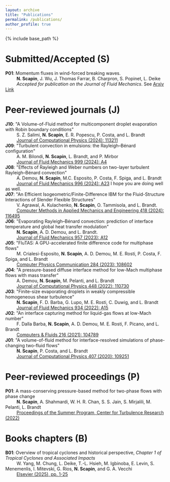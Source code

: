 ```yaml
---
layout: archive
title: "Publications"
permalink: /publications/
author_profile: true
--- 
```


{% include base_path %}

Submitted/Accepted (S)
======
**P01**: Momentum fluxes in wind-forced breaking waves. \
&nbsp;&nbsp;&nbsp;&nbsp;&nbsp;&nbsp;&nbsp;&nbsp;&nbsp;**N. Scapin**, J. Wu, J. Thomas Farrar, B. Charpron, S. Popinet, L. Deike \
&nbsp;&nbsp;&nbsp;&nbsp;&nbsp;&nbsp;&nbsp;&nbsp;&nbsp;<em>Accepted for publication on the Journal of Fluid Mechanics</em>. See [Arxiv Link](http://arxiv.org/abs/2411.03415)
    
Peer-reviewed journals (J)
======
**J10**: "A Volume-of-Fluid method for multicomponent droplet evaporation with Robin boundary conditions" \
&nbsp;&nbsp;&nbsp;&nbsp;&nbsp;&nbsp;&nbsp;&nbsp;&nbsp;S. Z. Salimi, **N. Scapin**, E. R. Popescu, P. Costa, and L. Brandt \
&nbsp;&nbsp;&nbsp;&nbsp;&nbsp;&nbsp;&nbsp;&nbsp;&nbsp;[Journal of Computational Physics (2024): 113211](https://www.sciencedirect.com/science/article/pii/S0021999124004601) \
**J09**: "Turbulent convection in emulsions: the Rayleigh–Bénard configuration" \
&nbsp;&nbsp;&nbsp;&nbsp;&nbsp;&nbsp;&nbsp;&nbsp;&nbsp;A. M. Bilondi, **N. Scapin**, L. Brandt, and P. Mirbor \
&nbsp;&nbsp;&nbsp;&nbsp;&nbsp;&nbsp;&nbsp;&nbsp;&nbsp;[Journal of Fluid Mechanics 999 (2024): A4](https://www.cambridge.org/core/journals/journal-of-fluid-mechanics/article/turbulent-convection-in-emulsions-the-rayleighbenard-configuration/C181E4DE91567EF267E48F6B1643DF7B) \
**J08**: "Effects of Rayleigh and Weber numbers on two-layer turbulent Rayleigh–Bénard convection" \
&nbsp;&nbsp;&nbsp;&nbsp;&nbsp;&nbsp;&nbsp;&nbsp;&nbsp;A. Demou, **N. Scapin**, M.C. Esposito, P. Costa, F. Spiga, and L. Brandt \
&nbsp;&nbsp;&nbsp;&nbsp;&nbsp;&nbsp;&nbsp;&nbsp;&nbsp;[Journal of Fluid Mechanics 996 (2024): A23](https://www.cambridge.org/core/journals/journal-of-fluid-mechanics/article/effects-of-rayleigh-and-weber-numbers-on-twolayer-turbulent-rayleighbenard-convection/1D97114A8D2BDBFFBAEC26EA8B910B09) I hope you are doing well as well. \
**J07**: "An Efficient Isogeometric/Finite-Difference IBM for the Fluid-Structure Interactions of Slender Flexible Structures" \
&nbsp;&nbsp;&nbsp;&nbsp;&nbsp;&nbsp;&nbsp;&nbsp;&nbsp;V. Agrawal, A. Kulachenko, **N. Scapin**, O. Tammisola, and L. Brandt. \
&nbsp;&nbsp;&nbsp;&nbsp;&nbsp;&nbsp;&nbsp;&nbsp;&nbsp;[Computer Methods in Applied Mechanics and Engineering 418 (2024): 116495](https://www.sciencedirect.com/science/article/pii/S0045782523006199) \
**J06**: "Evaporating Rayleigh–Bénard convection: prediction of interface temperature and global heat transfer modulation" \
&nbsp;&nbsp;&nbsp;&nbsp;&nbsp;&nbsp;&nbsp;&nbsp;&nbsp;**N. Scapin**, A. D. Demou, and L. Brandt. \
&nbsp;&nbsp;&nbsp;&nbsp;&nbsp;&nbsp;&nbsp;&nbsp;&nbsp;[Journal of Fluid Mechanics 957 (2023): A12](https://www.cambridge.org/core/journals/journal-of-fluid-mechanics/article/evaporating-rayleighbenard-convection-prediction-of-interface-temperature-and-global-heat-transfer-modulation/5A616CC444D34ACBBA4817B91F53C62F) \
**J05**: "FluTAS: A GPU-accelerated finite difference code for multiphase flows" \
&nbsp;&nbsp;&nbsp;&nbsp;&nbsp;&nbsp;&nbsp;&nbsp;&nbsp;M. Crialesi-Esposito, **N. Scapin**, A. D. Demou, M. E. Rosti, P. Costa, F. Spiga, and L. Brandt \
&nbsp;&nbsp;&nbsp;&nbsp;&nbsp;&nbsp;&nbsp;&nbsp;&nbsp;[Computer Physics Communication 284 (2023): 108602](https://www.sciencedirect.com/science/article/pii/S0010465522003216) \
**J04**: "A pressure-based diffuse interface method for low-Mach multiphase flows with mass transfer" \
&nbsp;&nbsp;&nbsp;&nbsp;&nbsp;&nbsp;&nbsp;&nbsp;&nbsp;A. Demou, **N. Scapin**, M. Pelanti, and L. Brandt \
&nbsp;&nbsp;&nbsp;&nbsp;&nbsp;&nbsp;&nbsp;&nbsp;&nbsp;[Journal of Computational Physics 448 (2022): 110730](https://www.sciencedirect.com/science/article/pii/S0021999121006252) \
**J03**: "Finite-size evaporating droplets in weakly compressible homogeneous shear turbulence" \
&nbsp;&nbsp;&nbsp;&nbsp;&nbsp;&nbsp;&nbsp;&nbsp;&nbsp;**N. Scapin**, F. D. Barba, G. Lupo, M. E. Rosti, C. Duwig, and L. Brandt \
&nbsp;&nbsp;&nbsp;&nbsp;&nbsp;&nbsp;&nbsp;&nbsp;&nbsp;[Journal of Fluid Mechanics 934 (2022): A15](https://www.cambridge.org/core/journals/journal-of-fluid-mechanics/article/finitesize-evaporating-droplets-in-weakly-compressible-homogeneous-shear-turbulence/2470139EBD897B842E771AAA75750326) \
**J02**: "An interface capturing method for liquid-gas flows at low-Mach number" \
&nbsp;&nbsp;&nbsp;&nbsp;&nbsp;&nbsp;&nbsp;&nbsp;&nbsp;F. Dalla Barba, **N. Scapin**, A. D. Demou, M. E. Rosti, F. Picano, and L. Brandt \
&nbsp;&nbsp;&nbsp;&nbsp;&nbsp;&nbsp;&nbsp;&nbsp;&nbsp;[Computers \& Fluids 216 (2021): 104789](https://www.sciencedirect.com/science/article/abs/pii/S0045793020303595) \
**J01**: "A volume-of-fluid method for interface-resolved simulations of phase-changing two-fluid flows" \
&nbsp;&nbsp;&nbsp;&nbsp;&nbsp;&nbsp;&nbsp;&nbsp;&nbsp;**N. Scapin**, P. Costa, and L. Brandt \
&nbsp;&nbsp;&nbsp;&nbsp;&nbsp;&nbsp;&nbsp;&nbsp;&nbsp;[Journal of Computational Physics 407 (2020): 109251](https://www.sciencedirect.com/science/article/abs/pii/S0021999120300255)

Peer-reviewed proceedings (P)
======
**P01**: A mass-conserving pressure-based method for two-phase flows with phase change \
&nbsp;&nbsp;&nbsp;&nbsp;&nbsp;&nbsp;&nbsp;&nbsp;&nbsp;**N. Scapin**, A. Shahmardi, W. H. R. Chan, S. S. Jain, S. Mirjalili, M. Pelanti, L. Brandt \
&nbsp;&nbsp;&nbsp;&nbsp;&nbsp;&nbsp;&nbsp;&nbsp;&nbsp;[Proceedings of the Summer Program, Center for Turbulence Research (2022)](https://web.stanford.edu/~sjsuresh/iii08_Scapin.pdf)

Books chapters (B)
======
**B01**: Overview of tropical cyclones and historical perspective, <em>Chapter 1 of Tropical Cyclones and Associated Impacts</em> \
&nbsp;&nbsp;&nbsp;&nbsp;&nbsp;&nbsp;&nbsp;&nbsp;&nbsp;W. Yang, M. Chung, L. Deike, T.-L. Hsieh, M. Igbinoba, E. Levin, S. Menemenlis, I. Mitevski, G. Rios, **N. Scapin**, and G. A. Vecchi \
&nbsp;&nbsp;&nbsp;&nbsp;&nbsp;&nbsp;&nbsp;&nbsp;&nbsp;[Elsevier (2025), pp. 1-25](https://shop.elsevier.com/books/tropical-cyclones-and-associated-impacts/villarini/978-0-323-95390-0)
